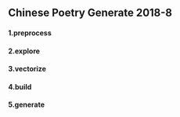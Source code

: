 ## Chinese Poetry Generate 2018-8

#### 1.preprocess



#### 2.explore



#### 3.vectorize



#### 4.build



#### 5.generate

